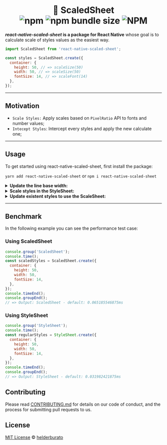 <h1 align="center">
  📏 ScaledSheet

  <br />
  <img alt="npm" src="https://img.shields.io/npm/v/react-native-scaled-sheet">
  <img alt="npm bundle size" src="https://img.shields.io/bundlephobia/min/react-native-scaled-sheet">
  <img alt="NPM" src="https://img.shields.io/npm/l/react-native-scaled-sheet">
</h1>

<p><strong><i>react-native-scaled-sheet</i> is a package for React Native</strong> whose goal is to calculate scale of styles values as the easiest way.</p>

```jsx
import ScaledSheet from 'react-native-scaled-sheet';

const styles = ScaledSheet.create({
  container: {
    height: 50, // => scaleSize(50)
    width: 50, // => scaleSize(50)
    fontSize: 14, // => scaleFont(14)
  },
});
```

---

## Motivation

- `Scale Styles:` Apply scales based on `PixelRatio` API to fonts and number values;
- `Intecept Styles`: Intercept every styles and apply the new calculate one;

---

## Usage

To get started using react-native-scaled-sheet, first install the package:

`yarn add react-native-scaled-sheet` or `npm i react-native-scaled-sheet`

<details>

<summary><strong>Update the line base width:</strong></summary>

```jsx
import ScaledSheet from 'react-native';

ScaledSheet.setLineBaseWidth(500);

const styles = ScaledSheet.create({
  container: {
    height: 50,
    width: 50,
    fontSize: 14,
  },
});
```

</details>

<details>
<summary><strong>Scale styles in the StyleSheet:</strong></summary>

```jsx
import { StyleSheet } from 'react-native';
import { scaleSize, scaleFont } from 'react-native-scaled-sheet';

const styles = StyleSheet.create({
  container: {
    height: scaleSize(50),
    width: scaleSize(50),
    fontSize: scaleFont(14),
  },
});
```

</details>

<details>
<summary><strong>Update existent styles to use the ScaleSheet:</strong></summary>

**BEFORE:**

```jsx
import { StyleSheet } from 'react-native';

const styles = StyleSheet.create({
  container: {
    height: 50,
    width: 50,
    fontSize: 14,
  },
});
```

**AFTER:**

```jsx
import ScaledSheet from 'react-native-scaled-sheet';

const styles = ScaledSheet.create({
  container: {
    height: 50,
    width: 50,
    fontSize: 14,
  },
});
```

**Note: It's easier just update the `.create` to use from ScaleSheet and that's it!**

</details>

---

## Benchmark

In the following example you can see the performance test case:

### Using ScaledSheet

```jsx
console.group('ScaledSheet');
console.time();
const scaledStyles = ScaledSheet.create({
  container: {
    height: 50,
    width: 50,
    fontSize: 14,
  },
});
console.timeEnd();
console.groupEnd();
// => Output: ScaledSheet - default: 0.065185546875ms
```

### Using StyleSheet

```jsx
console.group('StyleSheet');
console.time();
const regularStyles = StyleSheet.create({
  container: {
    height: 50,
    width: 50,
    fontSize: 14,
  },
});
console.timeEnd();
console.groupEnd();
// => Output: StyleSheet - default: 0.031982421875ms
```

## Contributing

Please read [CONTRIBUTING.md](CONTRIBUTING.md) for details on our code of conduct, and the process for submitting pull requests to us.

## License

[MIT License](LICENSE) © [helderburato](https://helderburato.com)

